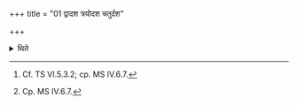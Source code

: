 +++
title = "01 द्वादश त्रयोदश चतुर्दश"

+++

<details><summary>थिते</summary>

1. Twelve, thirteen[^1] or fourteen[^2] scoops are taken (for the R̥tu-offerings).  

[^1]: Cf. TS VI.5.3.2; cp. MS IV.6.7.  

[^2]: Cp. MS IV.6.7.  
</details>
